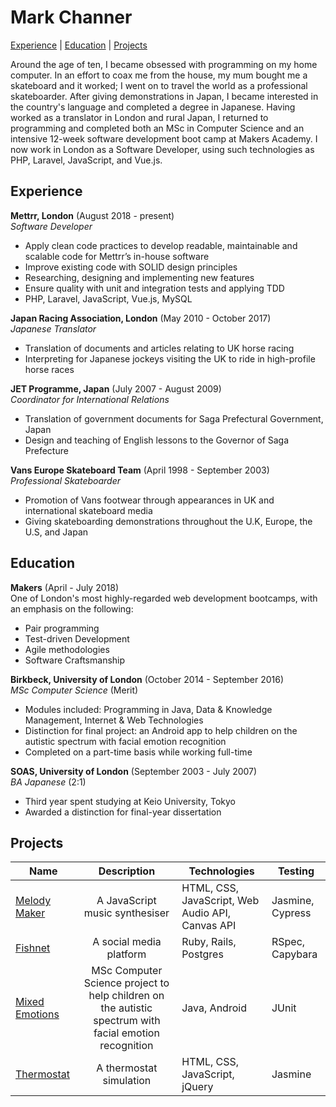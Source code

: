 # Mark Channer

[Experience](#experience) | [Education](#education) | [Projects](#projects)  

Around the age of ten, I became obsessed with programming on my home computer. In an effort to coax me from the house, my mum bought me a skateboard and it worked; I went on to travel the world as a professional skateboarder. After giving demonstrations in Japan, I became interested in the country's language and completed a degree in Japanese. Having worked as a translator in London and rural Japan, I returned to programming and completed both an MSc in Computer Science and an intensive 12-week software development boot camp at Makers Academy. I now work in London as a Software Developer, using such technologies as PHP, Laravel, JavaScript, and Vue.js.

## Experience

**Mettrr, London** (August 2018 - present)  
*Software Developer*
- Apply clean code practices to develop readable, maintainable and scalable code for Mettrr’s in-house software
- Improve existing code with SOLID design principles
- Researching, designing and implementing new features
- Ensure quality with unit and integration tests and applying TDD
- PHP, Laravel, JavaScript, Vue.js, MySQL

**Japan Racing Association, London** (May 2010 - October 2017)  
*Japanese Translator*
- Translation of documents and articles relating to UK horse racing
- Interpreting for Japanese jockeys visiting the UK to ride in high-profile horse races

**JET Programme, Japan** (July 2007 - August 2009)  
*Coordinator for International Relations*
- Translation of government documents for Saga Prefectural Government, Japan
- Design and teaching of English lessons to the Governor of Saga Prefecture

**Vans Europe Skateboard Team** (April 1998 - September 2003)  
*Professional Skateboarder*
- Promotion of Vans footwear through appearances in UK and international skateboard media
- Giving skateboarding demonstrations throughout the U.K, Europe, the U.S, and Japan


## Education
**Makers** (April - July 2018)  
One of London's most highly-regarded web development bootcamps, with an emphasis on the following:  
- Pair programming
- Test-driven Development
- Agile methodologies
- Software Craftsmanship

**Birkbeck, University of London** (October 2014 - September 2016)  
*MSc Computer Science* (Merit)  
- Modules included: Programming in Java, Data & Knowledge Management, Internet & Web Technologies
- Distinction for final project: an Android app to help children on the autistic spectrum with facial emotion recognition
- Completed on a part-time basis while working full-time

**SOAS, University of London** (September 2003 - July 2007)  
*BA Japanese* (2:1) 
- Third year spent studying at Keio University, Tokyo
- Awarded a distinction for final-year dissertation


## Projects

| Name                                                         |                         Description                          | Technologies                                             | Testing    |
| ------------------------------------------------------------ | :----------------------------------------------------------: | ------------------------------------------------------------ | ---------------------- |
| [Melody Maker](https://github.com/MarkChanner/final-project)  | A JavaScript music synthesiser | HTML, CSS, JavaScript, Web Audio API, Canvas API | Jasmine, Cypress       |
| [Fishnet](https://github.com/ZoeKavanagh/fishnet)        |      A social media platform     | Ruby, Rails, Postgres    | RSpec, Capybara |
| [Mixed Emotions](https://github.com/MarkChanner/MScComputerScienceProject) |  MSc Computer Science project to help children on the autistic spectrum with facial emotion recognition   | Java, Android                                   | JUnit                  |
| [Thermostat](https://github.com/MarkChanner/thermostat-js) | A thermostat simulation | HTML, CSS, JavaScript, jQuery  |  Jasmine      |


